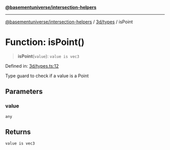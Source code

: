 [**@basementuniverse/intersection-helpers**](../../../README.md)

***

[@basementuniverse/intersection-helpers](../../../README.md) / [3d/types](../README.md) / isPoint

# Function: isPoint()

> **isPoint**(`value`): `value is vec3`

Defined in: [3d/types.ts:12](https://github.com/basementuniverse/intersection-helpers/blob/a748c1cf3d5365b189253eb2878888a254b5c3a1/src/3d/types.ts#L12)

Type guard to check if a value is a Point

## Parameters

### value

`any`

## Returns

`value is vec3`
